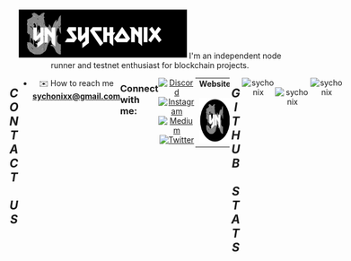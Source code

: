 <div align="center">
<img
  src="IMG_20230401_030558.png"
  style="display: inline-block; margin: 0 auto; max-width: 300px">
I'm an independent node runner and testnet enthusiast for blockchain projects.
<div align="center">
  <div style="display: flex; align-items: flex-start;">
<div align="center">
  <div style="display: flex; align-items: flex-start;">
<div align="center">
  <div style="display: flex; align-items: flex-start;">
  <h2><i>C O N T A C T &nbsp; U S </i></h2>
<p align="left"> 

- ✉️ How to reach me **sychonixx@gmail.com**
<h3 align="left">Connect with me:</h3>

[![Discord](https://img.shields.io/badge/Discord-%237289DA.svg?logo=discord&logoColor=white)](https://discord.gg/803665234799362088) [![Instagram](https://img.shields.io/badge/Instagram-%23E4405F.svg?logo=Instagram&logoColor=white)](https://instagram.com/sychonix) [![Medium](https://img.shields.io/badge/Medium-12100E?logo=medium&logoColor=white)](https://medium.com/@sychonix_33819) [![Twitter](https://img.shields.io/badge/Twitter-%231DA1F2.svg?logo=Twitter&logoColor=white)](https://twitter.com/sychonixx)


<table width="320px" align="center">
    <tbody>
        <tr valign="top">
            <td width="130px" align="center">
            <span><strong>Website</strong></span><br><br />
            <a href="www.sychonix.my.id" target="_blank" rel="noopener noreferrer">
            <img height="80px" src="sychonixx.png">
            </td>
        </tr>
    </tbody>
</table>

<div align="center">
  <div style="display: flex; align-items: flex-start;">
  <h2><i>G I T H U B &nbsp; S T A T S</i></h2>
  </div>
</div>

<div align="center">
  <div style="display: flex; align-items: flex-start;">
<p><img align="left" src="https://github-readme-stats.vercel.app/api/top-langs?username=sychonix&show_icons=true&theme=dark&hide_border=true&locale=en&layout=compact" alt="sychonix" /></p>

<p>&nbsp;<img align="center" src="https://github-readme-stats.vercel.app/api?username=sychonix&show_icons=true&theme=dark&locale=en" alt="sychonix" /></p>

<p><img align="center" src="https://github-readme-streak-stats.herokuapp.com/?user=sychonix&theme=dark" alt="sychonix" /></p>

<p align="center">
<img src="https://github.com/VishwaGauravIn/VishwaGauravIn/blob/output/github-contribution-grid-snake.svg">
</p>





